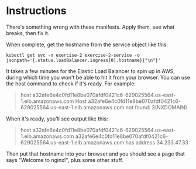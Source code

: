 # Instructions

There's something wrong with these manifests. Apply them, see what breaks, then fix it.

When complete, get the hostname from the service object like this:

``` shell
kubectl get svc -n exercise-2 exercise-2-service -o jsonpath='{.status.loadBalancer.ingress[0].hostname}{"\n"}'
```

It takes a few minutes for the Elastic Load Balancer to spin up in AWS, during
which time you won't be able to hit it from your browser. You can use the host
command to check if it's ready. For example:
> host a32afe6e4c0fd11e8be070afdf0421c6-629025564.us-east-1.elb.amazonaws.com
Host a32afe6e4c0fd11e8be070afdf0421c6-629025564.us-east-1.elb.amazonaws.com not found: 3(NXDOMAIN)

When it's ready, you'll see output like this:
> host a32afe6e4c0fd11e8be070afdf0421c6-629025564.us-east-1.elb.amazonaws.com
a32afe6e4c0fd11e8be070afdf0421c6-629025564.us-east-1.elb.amazonaws.com has address 34.233.47.33

Then put that hostname into your browser and you should see a page that says "Welcome to nginx!",
plus some other stuff.

